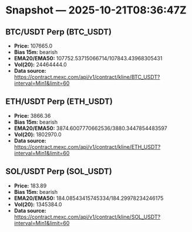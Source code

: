 # Snapshot — 2025-10-21T08:36:47Z

## BTC/USDT Perp (BTC_USDT)
- **Price:** 107665.0
- **Bias 15m:** bearish
- **EMA20/EMA50:** 107752.53715066714/107843.43968305431
- **Vol(20):** 24464444.0
- **Data source:** https://contract.mexc.com/api/v1/contract/kline/BTC_USDT?interval=Min1&limit=60

## ETH/USDT Perp (ETH_USDT)
- **Price:** 3866.36
- **Bias 15m:** bearish
- **EMA20/EMA50:** 3874.6007770662536/3880.3447854483597
- **Vol(20):** 1802970.0
- **Data source:** https://contract.mexc.com/api/v1/contract/kline/ETH_USDT?interval=Min1&limit=60

## SOL/USDT Perp (SOL_USDT)
- **Price:** 183.89
- **Bias 15m:** bearish
- **EMA20/EMA50:** 184.08543415745334/184.29978234246175
- **Vol(20):** 1345384.0
- **Data source:** https://contract.mexc.com/api/v1/contract/kline/SOL_USDT?interval=Min1&limit=60
